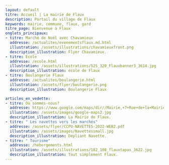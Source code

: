 ```yaml
---
layout: default
titre: Accueil | La mairie de Flaux
description: Portail du village de Flaux
keywords: mairie, commune, flaux, gard
titre_page: Bienvenue à Flaux
onglets_principaux:
- titre: Marché de Noël avec Chavamieux
  addresse: /actualites/evenementsflaux.md.html
  illustration: /assets/illustrations/chavamieuxfront.png
  description_illustration: Flyer Chavamieux.
- titre: École
  addresse: /ecole.html
  illustration: /assets/illustrations/525_320_Flauxbanner3_3614.jpg
  description_illustration: école de Flaux
- titre: Boulangerie Flaux
  addresse: /actualites/boulangerie.html
  illustration: /assets/flyer/boulangerie.png
  description_illustration: Boulangerie Flaux

articles_en_vedette:
- titre: Où sommes-nous?
  addresse: https://www.google.com/maps/dir//Mairie,+7+Rue+de+la+Mairie,+30700+Flaux/@44.0126437,4.4763609,13z/data=!4m8!4m7!1m0!1m5!1m1!1s0x12b5b63c3159cc4b:0x9feb3ce2c7fcb932!2m2!1d4.504586!2d44.020724modestes_frontpageactussecondaires.png
  illustration: /assets/images/google-maps2.jpg
  description_illustration: La Mairie de Flaux.
- titre: " Les navettes vers les marchés"
  addresse: /assets/flyer/CCPU-NAVETTES-2022-WEB2.pdf
  illustration: /assets/images/Navettessmall.jpg
  description_illustration: Dépliant Navette.
- titre: " Tourisme"
  addresse: /hebergements.html
  illustration: /assets/illustrations/182_108_flauxtapas_3622.jpg
  description_illustration: Tout simplement Flaux.
---
```

